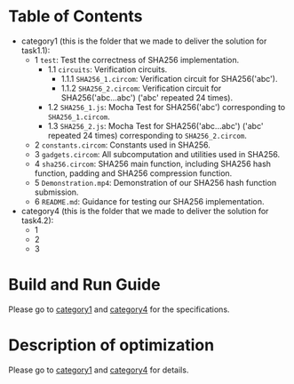 # Table of Contents
* category1 (this is the folder that we made to deliver the solution for task1.1): 
  * 1 `test`: Test the correctness of SHA256 implementation.
    * 1.1 `circuits`: Verification circuits. 
      * 1.1.1 `SHA256_1.circom`: Verification circuit for SHA256('abc').
      * 1.1.2 `SHA256_2.circom`: Verification circuit for SHA256('abc...abc') ('abc' repeated 24 times).
    * 1.2 `SHA256_1.js`: Mocha Test for SHA256('abc') corresponding to `SHA256_1.circom`.
    * 1.3 `SHA256_2.js`: Mocha Test for SHA256('abc...abc') ('abc' repeated 24 times) corresponding to `SHA256_2.circom`. 
  * 2 `constants.circom`: Constants used in SHA256.
  * 3 `gadgets.circom`: All subcomputation and utilities used in SHA256.
  * 4 `sha256.circom`: SHA256 main function, including SHA256 hash function, padding and SHA256 compression function.
  * 5 `Demonstration.mp4`: Demonstration of our SHA256 hash function submission.
  * 6 `README.md`: Guidance for testing our SHA256 implementation.
* category4 (this is the folder that we made to deliver the solution for task4.2):
  * 1
  * 2
  * 3
# Build and Run Guide

Please go to [category1](https://github.com/yyb9882/zk_hackthon/tree/main/category1) and [category4](https://github.com/yyb9882/zk_hackthon/tree/main/category4/zk-mooc-halo2) for the specifications.

# Description of optimization

Please go to [category1](https://github.com/yyb9882/zk_hackthon/tree/main/category1) and [category4](https://github.com/yyb9882/zk_hackthon/tree/main/category4/zk-mooc-halo2) for details.
